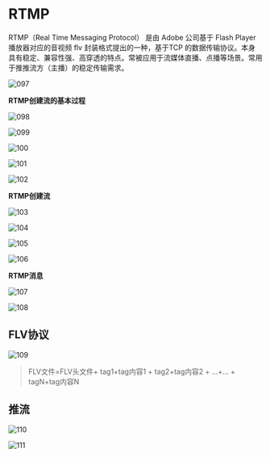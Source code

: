 # RTMP

RTMP（Real Time Messaging Protocol） 是由 Adobe 公司基于 Flash Player 播放器对应的音视频 flv 封装格式提出的一种，基于TCP 的数据传输协议。本身具有稳定、兼容性强、高穿透的特点。常被应用于流媒体直播、点播等场景。常用于推推流方（主播）的稳定传输需求。

![097](https://github.com/winfredzen/VideoAudio/blob/main/Basic/image/097.png)

**RTMP创建流的基本过程**

![098](https://github.com/winfredzen/VideoAudio/blob/main/Basic/image/098.png)

![099](https://github.com/winfredzen/VideoAudio/blob/main/Basic/image/099.png)

![100](https://github.com/winfredzen/VideoAudio/blob/main/Basic/image/100.png)

![101](https://github.com/winfredzen/VideoAudio/blob/main/Basic/image/101.png)

![102](https://github.com/winfredzen/VideoAudio/blob/main/Basic/image/102.png)



**RTMP创建流**

![103](https://github.com/winfredzen/VideoAudio/blob/main/Basic/image/103.png)

![104](https://github.com/winfredzen/VideoAudio/blob/main/Basic/image/104.png)

![105](https://github.com/winfredzen/VideoAudio/blob/main/Basic/image/105.png)

![106](https://github.com/winfredzen/VideoAudio/blob/main/Basic/image/106.png)



**RTMP消息**

![107](https://github.com/winfredzen/VideoAudio/blob/main/Basic/image/107.png)

![108](https://github.com/winfredzen/VideoAudio/blob/main/Basic/image/108.png)



## FLV协议

![109](https://github.com/winfredzen/VideoAudio/blob/main/Basic/image/109.png)

> FLV文件=FLV头文件+ tag1+tag内容1 + tag2+tag内容2 + ...+... + tagN+tag内容N

###  

## 推流

![110](https://github.com/winfredzen/VideoAudio/blob/main/Basic/image/110.png)

![111](https://github.com/winfredzen/VideoAudio/blob/main/Basic/image/111.png)





































